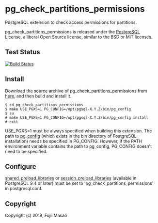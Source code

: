 # pg_check_partitions_permissions
PostgreSQL extension to check access permissions for partitions.

pg_check_partitions_permissions is released under the [PostgreSQL License](https://opensource.org/licenses/postgresql), a liberal Open Source license, similar to the BSD or MIT licenses.

## Test Status
[![Build Status](https://travis-ci.org/MasaoFujii/pg_check_partitions_permissions.svg?branch=master)](https://travis-ci.org/MasaoFujii/pg_check_partitions_permissions)

## Install

Download the source archive of pg_check_partitions_permissions from
[here](https://github.com/MasaoFujii/pg_check_partitions_permissions),
and then build and install it.

    $ cd pg_check_partitions_permissions
    $ make USE_PGXS=1 PG_CONFIG=/opt/pgsql-X.Y.Z/bin/pg_config
    $ su
    # make USE_PGXS=1 PG_CONFIG=/opt/pgsql-X.Y.Z/bin/pg_config install
    # exit

USE_PGXS=1 must be always specified when building this extension.
The path to [pg_config](http://www.postgresql.org/docs/devel/static/app-pgconfig.html)
(which exists in the bin directory of PostgreSQL installation)
needs be specified in PG_CONFIG.
However, if the PATH environment variable contains the path to pg_config,
PG_CONFIG doesn't need to be specified.

## Configure

[shared_preload_libraries](http://www.postgresql.org/docs/devel/static/runtime-config-client.html#GUC-SHARED-PRELOAD-LIBRARIES)
or [session_preload_libraries](http://www.postgresql.org/docs/devel/static/runtime-config-client.html#GUC-SESSION-PRELOAD-LIBRARIES)
(available in PostgreSQL 9.4 or later) must be set to 'pg_check_partitions_permissions'
in postgresql.conf.

## Copyright
Copyright (c) 2019, Fujii Masao
